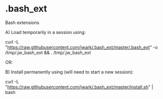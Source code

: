 .bash_ext
=========

Bash extensions

A) Load temporarily in a session using:

curl -L "https://raw.githubusercontent.com/jwark/.bash_ext/master/.bash_ext" -o /tmp/.jw_bash_ext && . /tmp/.jw_bash_ext

OR:

B) Install permanently using (will need to start a new session):

curl -L "https://raw.githubusercontent.com/jwark/.bash_ext/master/install.sh" | bash